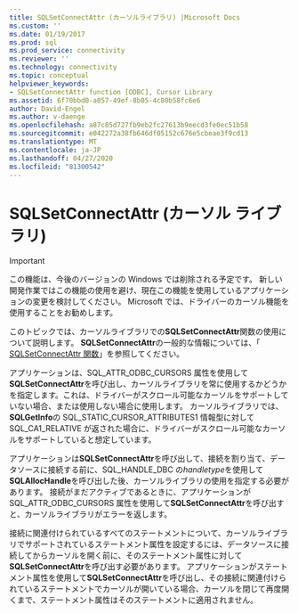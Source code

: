 ```yaml
---
title: SQLSetConnectAttr (カーソルライブラリ) |Microsoft Docs
ms.custom: ''
ms.date: 01/19/2017
ms.prod: sql
ms.prod_service: connectivity
ms.reviewer: ''
ms.technology: connectivity
ms.topic: conceptual
helpviewer_keywords:
- SQLSetConnectAttr function [ODBC], Cursor Library
ms.assetid: 6f70bbd0-a057-49ef-8b05-4c80b58fc6e6
author: David-Engel
ms.author: v-daenge
ms.openlocfilehash: a87c85d727fb9eb2fc27613b9eecd3fe0ec51b58
ms.sourcegitcommit: e042272a38fb646df05152c676e5cbeae3f9cd13
ms.translationtype: MT
ms.contentlocale: ja-JP
ms.lasthandoff: 04/27/2020
ms.locfileid: "81300542"
---
```

# <a name="sqlsetconnectattr-cursor-library"></a>SQLSetConnectAttr (カーソル ライブラリ)
> [!IMPORTANT]  
>  この機能は、今後のバージョンの Windows では削除される予定です。 新しい開発作業ではこの機能の使用を避け、現在この機能を使用しているアプリケーションの変更を検討してください。 Microsoft では、ドライバーのカーソル機能を使用することをお勧めします。  
  
 このトピックでは、カーソルライブラリでの**SQLSetConnectAttr**関数の使用について説明します。 **SQLSetConnectAttr**の一般的な情報については、「 [SQLSetConnectAttr 関数](../../../odbc/reference/syntax/sqlsetconnectattr-function.md)」を参照してください。  
  
 アプリケーションは、SQL_ATTR_ODBC_CURSORS 属性を使用して**SQLSetConnectAttr**を呼び出し、カーソルライブラリを常に使用するかどうかを指定します。これは、ドライバーがスクロール可能なカーソルをサポートしていない場合、または使用しない場合に使用します。 カーソルライブラリでは、 **SQLGetInfo**の SQL_STATIC_CURSOR_ATTRIBUTES1 情報型に対して SQL_CA1_RELATIVE が返された場合に、ドライバーがスクロール可能なカーソルをサポートしていると想定しています。  
  
 アプリケーションは**SQLSetConnectAttr**を呼び出して、接続を割り当て、データソースに接続する前に、SQL_HANDLE_DBC の*handletype*を使用して**SQLAllocHandle**を呼び出した後、カーソルライブラリの使用を指定する必要があります。 接続がまだアクティブであるときに、アプリケーションが SQL_ATTR_ODBC_CURSORS 属性を使用して**SQLSetConnectAttr**を呼び出すと、カーソルライブラリがエラーを返します。  
  
 接続に関連付けられているすべてのステートメントについて、カーソルライブラリでサポートされているステートメント属性を設定するには、データソースに接続してからカーソルを開く前に、そのステートメント属性に対して**SQLSetConnectAttr**を呼び出す必要があります。 アプリケーションがステートメント属性を使用して**SQLSetConnectAttr**を呼び出し、その接続に関連付けられているステートメントでカーソルが開いている場合、カーソルを閉じて再度開くまで、ステートメント属性はそのステートメントに適用されません。
